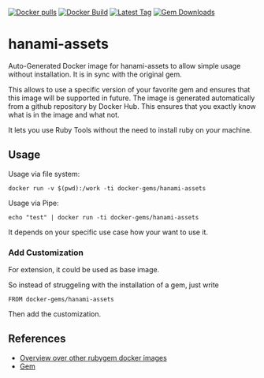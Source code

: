 [![Docker pulls](https://img.shields.io/docker/pulls/rubygem/hanami-assets.svg)](https://hub.docker.com/r/rubygem/hanami-assets/)
[![Docker Build](https://img.shields.io/docker/automated/rubygem/hanami-assets.svg)](https://hub.docker.com/r/rubygem/hanami-assets/)
[![Latest Tag](https://img.shields.io/github/tag/docker-rubygem/hanami-assets.svg)](https://hub.docker.com/r/rubygem/hanami-assets/)
[![Gem Downloads](https://img.shields.io/gem/dt/hanami-assets.svg)](https://rubygems.org/gems/hanami-assets/)
# hanami-assets

Auto-Generated Docker image for hanami-assets to allow simple usage without installation.
It is in sync with the original gem.

This allows to use a specific version of your favorite gem and ensures that this image will be supported in future.
The image is generated automatically from a github repository by Docker Hub.
This ensures that you exactly know what is in the image and what not.

It lets you use Ruby Tools without the need to install ruby on your machine.

## Usage

Usage via file system:

`docker run -v $(pwd):/work -ti docker-gems/hanami-assets`

Usage via Pipe:

`echo "test" | docker run -ti docker-gems/hanami-assets`

It depends on your specific use case how your want to use it.

### Add Customization

For extension, it could be used as base image.

So instead of struggeling with the installation of a gem, just write

`FROM docker-gems/hanami-assets`

Then add the customization.

## References

 - [Overview over other rubygem docker images](https://github.com/thinkbot/docker-rubygem)
 - [Gem](https://rubygems.org/gems/hanami-assets/)

